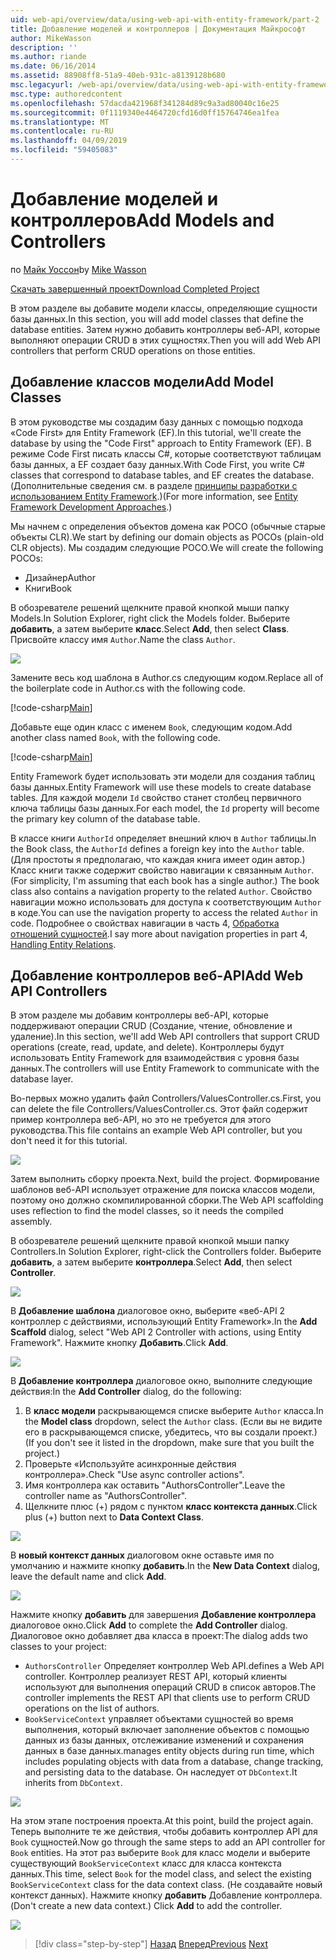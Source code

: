 ```yaml
---
uid: web-api/overview/data/using-web-api-with-entity-framework/part-2
title: Добавление моделей и контроллеров | Документация Майкрософт
author: MikeWasson
description: ''
ms.author: riande
ms.date: 06/16/2014
ms.assetid: 88908ff8-51a9-40eb-931c-a8139128b680
msc.legacyurl: /web-api/overview/data/using-web-api-with-entity-framework/part-2
msc.type: authoredcontent
ms.openlocfilehash: 57dacda421968f341284d89c9a3ad80040c16e25
ms.sourcegitcommit: 0f1119340e4464720cfd16d0ff15764746ea1fea
ms.translationtype: MT
ms.contentlocale: ru-RU
ms.lasthandoff: 04/09/2019
ms.locfileid: "59405083"
---
```

# <a name="add-models-and-controllers"></a><span data-ttu-id="e48a7-102">Добавление моделей и контроллеров</span><span class="sxs-lookup"><span data-stu-id="e48a7-102">Add Models and Controllers</span></span>

<span data-ttu-id="e48a7-103">по [Майк Уоссон](https://github.com/MikeWasson)</span><span class="sxs-lookup"><span data-stu-id="e48a7-103">by [Mike Wasson](https://github.com/MikeWasson)</span></span>

[<span data-ttu-id="e48a7-104">Скачать завершенный проект</span><span class="sxs-lookup"><span data-stu-id="e48a7-104">Download Completed Project</span></span>](https://github.com/MikeWasson/BookService)

<span data-ttu-id="e48a7-105">В этом разделе вы добавите модели классы, определяющие сущности базы данных.</span><span class="sxs-lookup"><span data-stu-id="e48a7-105">In this section, you will add model classes that define the database entities.</span></span> <span data-ttu-id="e48a7-106">Затем нужно добавить контроллеры веб-API, которые выполняют операции CRUD в этих сущностях.</span><span class="sxs-lookup"><span data-stu-id="e48a7-106">Then you will add Web API controllers that perform CRUD operations on those entities.</span></span>

## <a name="add-model-classes"></a><span data-ttu-id="e48a7-107">Добавление классов модели</span><span class="sxs-lookup"><span data-stu-id="e48a7-107">Add Model Classes</span></span>

<span data-ttu-id="e48a7-108">В этом руководстве мы создадим базу данных с помощью подхода «Code First» для Entity Framework (EF).</span><span class="sxs-lookup"><span data-stu-id="e48a7-108">In this tutorial, we'll create the database by using the "Code First" approach to Entity Framework (EF).</span></span> <span data-ttu-id="e48a7-109">В режиме Code First писать классы C#, которые соответствуют таблицам базы данных, а EF создает базу данных.</span><span class="sxs-lookup"><span data-stu-id="e48a7-109">With Code First, you write C# classes that correspond to database tables, and EF creates the database.</span></span> <span data-ttu-id="e48a7-110">(Дополнительные сведения см. в разделе [принципы разработки с использованием Entity Framework](https://msdn.microsoft.com/library/ms178359%28v=vs.110%29.aspx#dbfmfcf).)</span><span class="sxs-lookup"><span data-stu-id="e48a7-110">(For more information, see [Entity Framework Development Approaches](https://msdn.microsoft.com/library/ms178359%28v=vs.110%29.aspx#dbfmfcf).)</span></span>

<span data-ttu-id="e48a7-111">Мы начнем с определения объектов домена как POCO (обычные старые объекты CLR).</span><span class="sxs-lookup"><span data-stu-id="e48a7-111">We start by defining our domain objects as POCOs (plain-old CLR objects).</span></span> <span data-ttu-id="e48a7-112">Мы создадим следующие POCO.</span><span class="sxs-lookup"><span data-stu-id="e48a7-112">We will create the following POCOs:</span></span>

- <span data-ttu-id="e48a7-113">Дизайнер</span><span class="sxs-lookup"><span data-stu-id="e48a7-113">Author</span></span>
- <span data-ttu-id="e48a7-114">Книги</span><span class="sxs-lookup"><span data-stu-id="e48a7-114">Book</span></span>

<span data-ttu-id="e48a7-115">В обозревателе решений щелкните правой кнопкой мыши папку Models.</span><span class="sxs-lookup"><span data-stu-id="e48a7-115">In Solution Explorer, right click the Models folder.</span></span> <span data-ttu-id="e48a7-116">Выберите **добавить**, а затем выберите **класс**.</span><span class="sxs-lookup"><span data-stu-id="e48a7-116">Select **Add**, then select **Class**.</span></span> <span data-ttu-id="e48a7-117">Присвойте классу имя `Author`.</span><span class="sxs-lookup"><span data-stu-id="e48a7-117">Name the class `Author`.</span></span>

![](part-2/_static/image1.png)

<span data-ttu-id="e48a7-118">Замените весь код шаблона в Author.cs следующим кодом.</span><span class="sxs-lookup"><span data-stu-id="e48a7-118">Replace all of the boilerplate code in Author.cs with the following code.</span></span>

[!code-csharp[Main](part-2/samples/sample1.cs)]

<span data-ttu-id="e48a7-119">Добавьте еще один класс с именем `Book`, следующим кодом.</span><span class="sxs-lookup"><span data-stu-id="e48a7-119">Add another class named `Book`, with the following code.</span></span>

[!code-csharp[Main](part-2/samples/sample2.cs)]

<span data-ttu-id="e48a7-120">Entity Framework будет использовать эти модели для создания таблиц базы данных.</span><span class="sxs-lookup"><span data-stu-id="e48a7-120">Entity Framework will use these models to create database tables.</span></span> <span data-ttu-id="e48a7-121">Для каждой модели `Id` свойство станет столбец первичного ключа таблицы базы данных.</span><span class="sxs-lookup"><span data-stu-id="e48a7-121">For each model, the `Id` property will become the primary key column of the database table.</span></span>

<span data-ttu-id="e48a7-122">В классе книги `AuthorId` определяет внешний ключ в `Author` таблицы.</span><span class="sxs-lookup"><span data-stu-id="e48a7-122">In the Book class, the `AuthorId` defines a foreign key into the `Author` table.</span></span> <span data-ttu-id="e48a7-123">(Для простоты я предполагаю, что каждая книга имеет один автор.) Класс книги также содержит свойство навигации к связанным `Author`.</span><span class="sxs-lookup"><span data-stu-id="e48a7-123">(For simplicity, I'm assuming that each book has a single author.) The book class also contains a navigation property to the related `Author`.</span></span> <span data-ttu-id="e48a7-124">Свойство навигации можно использовать для доступа к соответствующим `Author` в коде.</span><span class="sxs-lookup"><span data-stu-id="e48a7-124">You can use the navigation property to access the related `Author` in code.</span></span> <span data-ttu-id="e48a7-125">Подробнее о свойствах навигации в часть 4, [Обработка отношений сущностей](part-4.md).</span><span class="sxs-lookup"><span data-stu-id="e48a7-125">I say more about navigation properties in part 4, [Handling Entity Relations](part-4.md).</span></span>

## <a name="add-web-api-controllers"></a><span data-ttu-id="e48a7-126">Добавление контроллеров веб-API</span><span class="sxs-lookup"><span data-stu-id="e48a7-126">Add Web API Controllers</span></span>

<span data-ttu-id="e48a7-127">В этом разделе мы добавим контроллеры веб-API, которые поддерживают операции CRUD (Создание, чтение, обновление и удаление).</span><span class="sxs-lookup"><span data-stu-id="e48a7-127">In this section, we'll add Web API controllers that support CRUD operations (create, read, update, and delete).</span></span> <span data-ttu-id="e48a7-128">Контроллеры будут использовать Entity Framework для взаимодействия с уровня базы данных.</span><span class="sxs-lookup"><span data-stu-id="e48a7-128">The controllers will use Entity Framework to communicate with the database layer.</span></span>

<span data-ttu-id="e48a7-129">Во-первых можно удалить файл Controllers/ValuesController.cs.</span><span class="sxs-lookup"><span data-stu-id="e48a7-129">First, you can delete the file Controllers/ValuesController.cs.</span></span> <span data-ttu-id="e48a7-130">Этот файл содержит пример контроллера веб-API, но это не требуется для этого руководства.</span><span class="sxs-lookup"><span data-stu-id="e48a7-130">This file contains an example Web API controller, but you don't need it for this tutorial.</span></span>

![](part-2/_static/image2.png)

<span data-ttu-id="e48a7-131">Затем выполнить сборку проекта.</span><span class="sxs-lookup"><span data-stu-id="e48a7-131">Next, build the project.</span></span> <span data-ttu-id="e48a7-132">Формирование шаблонов веб-API использует отражение для поиска классов модели, поэтому оно должно скомпилированной сборки.</span><span class="sxs-lookup"><span data-stu-id="e48a7-132">The Web API scaffolding uses reflection to find the model classes, so it needs the compiled assembly.</span></span>

<span data-ttu-id="e48a7-133">В обозревателе решений щелкните правой кнопкой мыши папку Controllers.</span><span class="sxs-lookup"><span data-stu-id="e48a7-133">In Solution Explorer, right-click the Controllers folder.</span></span> <span data-ttu-id="e48a7-134">Выберите **добавить**, а затем выберите **контроллера**.</span><span class="sxs-lookup"><span data-stu-id="e48a7-134">Select **Add**, then select **Controller**.</span></span>

![](part-2/_static/image3.png)

<span data-ttu-id="e48a7-135">В **Добавление шаблона** диалоговое окно, выберите «веб-API 2 контроллер с действиями, использующий Entity Framework».</span><span class="sxs-lookup"><span data-stu-id="e48a7-135">In the **Add Scaffold** dialog, select "Web API 2 Controller with actions, using Entity Framework".</span></span> <span data-ttu-id="e48a7-136">Нажмите кнопку **Добавить**.</span><span class="sxs-lookup"><span data-stu-id="e48a7-136">Click **Add**.</span></span>

![](part-2/_static/image4.png)

<span data-ttu-id="e48a7-137">В **Добавление контроллера** диалоговое окно, выполните следующие действия:</span><span class="sxs-lookup"><span data-stu-id="e48a7-137">In the **Add Controller** dialog, do the following:</span></span>

1. <span data-ttu-id="e48a7-138">В **класс модели** раскрывающемся списке выберите `Author` класса.</span><span class="sxs-lookup"><span data-stu-id="e48a7-138">In the **Model class** dropdown, select the `Author` class.</span></span> <span data-ttu-id="e48a7-139">(Если вы не видите его в раскрывающемся списке, убедитесь, что вы создали проект.)</span><span class="sxs-lookup"><span data-stu-id="e48a7-139">(If you don't see it listed in the dropdown, make sure that you built the project.)</span></span>
2. <span data-ttu-id="e48a7-140">Проверьте «Используйте асинхронные действия контроллера».</span><span class="sxs-lookup"><span data-stu-id="e48a7-140">Check "Use async controller actions".</span></span>
3. <span data-ttu-id="e48a7-141">Имя контроллера как оставить &quot;AuthorsController&quot;.</span><span class="sxs-lookup"><span data-stu-id="e48a7-141">Leave the controller name as &quot;AuthorsController&quot;.</span></span>
4. <span data-ttu-id="e48a7-142">Щелкните плюс (+) рядом с пунктом **класс контекста данных**.</span><span class="sxs-lookup"><span data-stu-id="e48a7-142">Click plus (+) button next to **Data Context Class**.</span></span>

![](part-2/_static/image5.png)

<span data-ttu-id="e48a7-143">В **новый контекст данных** диалоговом окне оставьте имя по умолчанию и нажмите кнопку **добавить**.</span><span class="sxs-lookup"><span data-stu-id="e48a7-143">In the **New Data Context** dialog, leave the default name and click **Add**.</span></span>

![](part-2/_static/image6.png)

<span data-ttu-id="e48a7-144">Нажмите кнопку **добавить** для завершения **Добавление контроллера** диалоговое окно.</span><span class="sxs-lookup"><span data-stu-id="e48a7-144">Click **Add** to complete the **Add Controller** dialog.</span></span> <span data-ttu-id="e48a7-145">Диалоговое окно добавляет два класса в проект:</span><span class="sxs-lookup"><span data-stu-id="e48a7-145">The dialog adds two classes to your project:</span></span>

- `AuthorsController` <span data-ttu-id="e48a7-146">Определяет контроллер Web API.</span><span class="sxs-lookup"><span data-stu-id="e48a7-146">defines a Web API controller.</span></span> <span data-ttu-id="e48a7-147">Контроллер реализует REST API, который клиенты используют для выполнения операций CRUD в список авторов.</span><span class="sxs-lookup"><span data-stu-id="e48a7-147">The controller implements the REST API that clients use to perform CRUD operations on the list of authors.</span></span>
- `BookServiceContext` <span data-ttu-id="e48a7-148">управляет объектами сущностей во время выполнения, который включает заполнение объектов с помощью данных из базы данных, отслеживание изменений и сохранения данных в базе данных.</span><span class="sxs-lookup"><span data-stu-id="e48a7-148">manages entity objects during run time, which includes populating objects with data from a database, change tracking, and persisting data to the database.</span></span> <span data-ttu-id="e48a7-149">Он наследует от `DbContext`.</span><span class="sxs-lookup"><span data-stu-id="e48a7-149">It inherits from `DbContext`.</span></span>

![](part-2/_static/image7.png)

<span data-ttu-id="e48a7-150">На этом этапе построения проекта.</span><span class="sxs-lookup"><span data-stu-id="e48a7-150">At this point, build the project again.</span></span> <span data-ttu-id="e48a7-151">Теперь выполните те же действия, чтобы добавить контроллер API для `Book` сущностей.</span><span class="sxs-lookup"><span data-stu-id="e48a7-151">Now go through the same steps to add an API controller for `Book` entities.</span></span> <span data-ttu-id="e48a7-152">На этот раз выберите `Book` для класс модели и выберите существующий `BookServiceContext` класс для класса контекста данных.</span><span class="sxs-lookup"><span data-stu-id="e48a7-152">This time, select `Book` for the model class, and select the existing `BookServiceContext` class for the data context class.</span></span> <span data-ttu-id="e48a7-153">(Не создавайте новый контекст данных). Нажмите кнопку **добавить** Добавление контроллера.</span><span class="sxs-lookup"><span data-stu-id="e48a7-153">(Don't create a new data context.) Click **Add** to add the controller.</span></span>

![](part-2/_static/image8.png)

> [!div class="step-by-step"]
> <span data-ttu-id="e48a7-154">[Назад](part-1.md)
> [Вперед](part-3.md)</span><span class="sxs-lookup"><span data-stu-id="e48a7-154">[Previous](part-1.md)
[Next](part-3.md)</span></span>
